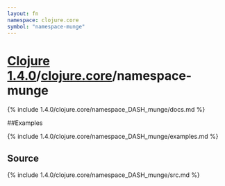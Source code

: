 ```yaml
---
layout: fn
namespace: clojure.core
symbol: "namespace-munge"
---
```


# [Clojure 1.4.0](../../)/[clojure.core](../)/namespace-munge

{% include 1.4.0/clojure.core/namespace_DASH_munge/docs.md %}

##Examples

{% include 1.4.0/clojure.core/namespace_DASH_munge/examples.md %}
## Source
{% include 1.4.0/clojure.core/namespace_DASH_munge/src.md %}

